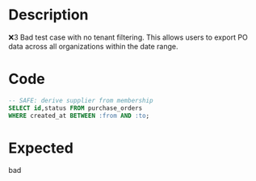 # Description
❌3 Bad test case with no tenant filtering. This allows users to export PO data across all organizations within the date range.

# Code
```sql
-- SAFE: derive supplier from membership
SELECT id,status FROM purchase_orders
WHERE created_at BETWEEN :from AND :to;
```

# Expected
bad